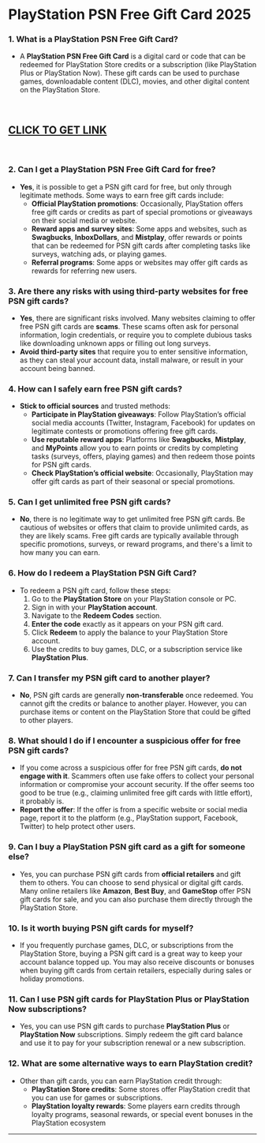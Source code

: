 # <h1>PlayStation PSN Free Gift Card 2025</h1>

<h3>1. <strong>What is a PlayStation PSN Free Gift Card?</strong></h3>
<ul>
<li>A <strong>PlayStation PSN Free Gift Card</strong> is a digital card or code that can be redeemed for PlayStation Store credits or a subscription (like PlayStation Plus or PlayStation Now). These gift cards can be used to purchase games, downloadable content (DLC), movies, and other digital content on the PlayStation Store.</li>
</ul>
<p>&nbsp;</p>
<h2><a href="https://claimresources.xyz/giftcard.html/free-playstation-store-gift-cards.html">CLICK TO GET LINK</a></h2>
<p>&nbsp;</p>
<h3>2. <strong>Can I get a PlayStation PSN Free Gift Card for free?</strong></h3>
<ul>
<li><strong>Yes</strong>, it is possible to get a PSN gift card for free, but only through legitimate methods. Some ways to earn free gift cards include:
<ul>
<li><strong>Official PlayStation promotions</strong>: Occasionally, PlayStation offers free gift cards or credits as part of special promotions or giveaways on their social media or website.</li>
<li><strong>Reward apps and survey sites</strong>: Some apps and websites, such as <strong>Swagbucks</strong>, <strong>InboxDollars</strong>, and <strong>Mistplay</strong>, offer rewards or points that can be redeemed for PSN gift cards after completing tasks like surveys, watching ads, or playing games.</li>
<li><strong>Referral programs</strong>: Some apps or websites may offer gift cards as rewards for referring new users.</li>
</ul>
</li>
</ul>
<h3>3. <strong>Are there any risks with using third-party websites for free PSN gift cards?</strong></h3>
<ul>
<li><strong>Yes</strong>, there are significant risks involved. Many websites claiming to offer free PSN gift cards are <strong>scams</strong>. These scams often ask for personal information, login credentials, or require you to complete dubious tasks like downloading unknown apps or filling out long surveys.</li>
<li><strong>Avoid third-party sites</strong> that require you to enter sensitive information, as they can steal your account data, install malware, or result in your account being banned.</li>
</ul>
<h3>4. <strong>How can I safely earn free PSN gift cards?</strong></h3>
<ul>
<li><strong>Stick to official sources</strong> and trusted methods:
<ul>
<li><strong>Participate in PlayStation giveaways</strong>: Follow PlayStation&rsquo;s official social media accounts (Twitter, Instagram, Facebook) for updates on legitimate contests or promotions offering free gift cards.</li>
<li><strong>Use reputable reward apps</strong>: Platforms like <strong>Swagbucks</strong>, <strong>Mistplay</strong>, and <strong>MyPoints</strong> allow you to earn points or credits by completing tasks (surveys, offers, playing games) and then redeem those points for PSN gift cards.</li>
<li><strong>Check PlayStation&rsquo;s official website</strong>: Occasionally, PlayStation may offer gift cards as part of their seasonal or special promotions.</li>
</ul>
</li>
</ul>
<h3>5. <strong>Can I get unlimited free PSN gift cards?</strong></h3>
<ul>
<li><strong>No</strong>, there is no legitimate way to get unlimited free PSN gift cards. Be cautious of websites or offers that claim to provide unlimited cards, as they are likely scams. Free gift cards are typically available through specific promotions, surveys, or reward programs, and there's a limit to how many you can earn.</li>
</ul>
<h3>6. <strong>How do I redeem a PlayStation PSN Gift Card?</strong></h3>
<ul>
<li>To redeem a PSN gift card, follow these steps:
<ol>
<li>Go to the <strong>PlayStation Store</strong> on your PlayStation console or PC.</li>
<li>Sign in with your <strong>PlayStation account</strong>.</li>
<li>Navigate to the <strong>Redeem Codes</strong> section.</li>
<li><strong>Enter the code</strong> exactly as it appears on your PSN gift card.</li>
<li>Click <strong>Redeem</strong> to apply the balance to your PlayStation Store account.</li>
<li>Use the credits to buy games, DLC, or a subscription service like <strong>PlayStation Plus</strong>.</li>
</ol>
</li>
</ul>
<h3>7. <strong>Can I transfer my PSN gift card to another player?</strong></h3>
<ul>
<li><strong>No</strong>, PSN gift cards are generally <strong>non-transferable</strong> once redeemed. You cannot gift the credits or balance to another player. However, you can purchase items or content on the PlayStation Store that could be gifted to other players.</li>
</ul>
<h3>8. <strong>What should I do if I encounter a suspicious offer for free PSN gift cards?</strong></h3>
<ul>
<li>If you come across a suspicious offer for free PSN gift cards, <strong>do not engage with it</strong>. Scammers often use fake offers to collect your personal information or compromise your account security. If the offer seems too good to be true (e.g., claiming unlimited free gift cards with little effort), it probably is.</li>
<li><strong>Report the offer</strong>: If the offer is from a specific website or social media page, report it to the platform (e.g., PlayStation support, Facebook, Twitter) to help protect other users.</li>
</ul>
<h3>9. <strong>Can I buy a PlayStation PSN gift card as a gift for someone else?</strong></h3>
<ul>
<li>Yes, you can purchase PSN gift cards from <strong>official retailers</strong> and gift them to others. You can choose to send physical or digital gift cards. Many online retailers like <strong>Amazon</strong>, <strong>Best Buy</strong>, and <strong>GameStop</strong> offer PSN gift cards for sale, and you can also purchase them directly through the PlayStation Store.</li>
</ul>
<h3>10. <strong>Is it worth buying PSN gift cards for myself?</strong></h3>
<ul>
<li>If you frequently purchase games, DLC, or subscriptions from the PlayStation Store, buying a PSN gift card is a great way to keep your account balance topped up. You may also receive discounts or bonuses when buying gift cards from certain retailers, especially during sales or holiday promotions.</li>
</ul>
<h3>11. <strong>Can I use PSN gift cards for PlayStation Plus or PlayStation Now subscriptions?</strong></h3>
<ul>
<li>Yes, you can use PSN gift cards to purchase <strong>PlayStation Plus</strong> or <strong>PlayStation Now</strong> subscriptions. Simply redeem the gift card balance and use it to pay for your subscription renewal or a new subscription.</li>
</ul>
<h3>12. <strong>What are some alternative ways to earn PlayStation credit?</strong></h3>
<ul>
<li>Other than gift cards, you can earn PlayStation credit through:
<ul>
<li><strong>PlayStation Store credits</strong>: Some stores offer PlayStation credit that you can use for games or subscriptions.</li>
<li><strong>PlayStation loyalty rewards</strong>: Some players earn credits through loyalty programs, seasonal rewards, or special event bonuses in the PlayStation ecosystem</li>
</ul>
</li>
</ul>
<hr />
